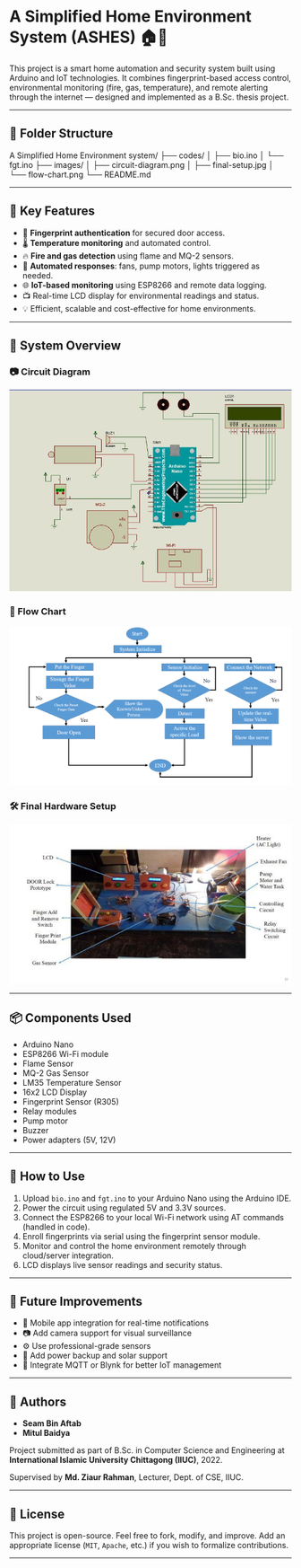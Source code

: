 # A Simplified Home Environment System (ASHES) 🏠📡

This project is a smart home automation and security system built using Arduino and IoT technologies. It combines fingerprint-based access control, environmental monitoring (fire, gas, temperature), and remote alerting through the internet — designed and implemented as a B.Sc. thesis project.

---

## 📂 Folder Structure

A Simplified Home Environment system/
├── codes/
│   ├── bio.ino
│   └── fgt.ino
├── images/
│   ├── circuit-diagram.png
│   ├── final-setup.jpg
│   └── flow-chart.png
└── README.md


---

## 🔧 Key Features

- 🔐 **Fingerprint authentication** for secured door access.
- 🌡️ **Temperature monitoring** and automated control.
- 🔥 **Fire and gas detection** using flame and MQ-2 sensors.
- 🧠 **Automated responses**: fans, pump motors, lights triggered as needed.
- 🌐 **IoT-based monitoring** using ESP8266 and remote data logging.
- 📺 Real-time LCD display for environmental readings and status.
- 💡 Efficient, scalable and cost-effective for home environments.

---

## 🧠 System Overview

### 📷 Circuit Diagram  
![Circuit Diagram](images/circuit-diagram.png)

### 🔁 Flow Chart  
![Flow Chart](images/flow-chart.png)

### 🛠️ Final Hardware Setup  
![Final Setup](images/final-setup.jpg)

---

## 📦 Components Used

- Arduino Nano
- ESP8266 Wi-Fi module
- Flame Sensor
- MQ-2 Gas Sensor
- LM35 Temperature Sensor
- 16x2 LCD Display
- Fingerprint Sensor (R305)
- Relay modules
- Pump motor
- Buzzer
- Power adapters (5V, 12V)

---

## 🚀 How to Use

1. Upload `bio.ino` and `fgt.ino` to your Arduino Nano using the Arduino IDE.
2. Power the circuit using regulated 5V and 3.3V sources.
3. Connect the ESP8266 to your local Wi-Fi network using AT commands (handled in code).
4. Enroll fingerprints via serial using the fingerprint sensor module.
5. Monitor and control the home environment remotely through cloud/server integration.
6. LCD displays live sensor readings and security status.

---

## 🔮 Future Improvements

- 📲 Mobile app integration for real-time notifications
- 📷 Add camera support for visual surveillance
- ⚙️ Use professional-grade sensors
- 🔋 Add power backup and solar support
- 📡 Integrate MQTT or Blynk for better IoT management

---

## 👥 Authors

- **Seam Bin Aftab**  
- **Mitul Baidya**

Project submitted as part of B.Sc. in Computer Science and Engineering at **International Islamic University Chittagong (IIUC)**, 2022.

Supervised by **Md. Ziaur Rahman**, Lecturer, Dept. of CSE, IIUC.

---

## 📝 License

This project is open-source. Feel free to fork, modify, and improve. Add an appropriate license (`MIT`, `Apache`, etc.) if you wish to formalize contributions.

---